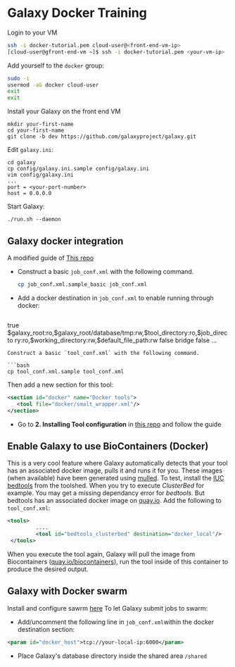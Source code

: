# Galaxy Docker Training

Login to your VM

```bash
ssh -i docker-tutorial.pem cloud-user@<front-end-vm-ip>
[cloud-user@gfront-end-vm ~]$ ssh -i docker-tutorial.pem <your-vm-ip>
```
Add yourself to the ``docker`` group:
```bash
sudo -i
usermod -aG docker cloud-user
exit
exit
```
Install your Galaxy on the front end VM
 ```
mkdir your-first-name
cd your-first-name
git clone -b dev https://github.com/galaxyproject/galaxy.git
```
Edit ``galaxy.ini``:
```
cd galaxy
cp config/galaxy.ini.sample config/galaxy.ini
vim config/galaxy.ini
...
port = <your-port-number>
host = 0.0.0.0
```
Start Galaxy:
```
./run.sh --daemon
```
Galaxy docker integration
---------------------------
A modified guide of [This repo](https://github.com/apetkau/galaxy-hackathon-2014/edit/master/README.md)

* Construct a basic `job_conf.xml` with the following command.
   
   ```bash
   cp job_conf.xml.sample_basic job_conf.xml
   ```
   
* Add a docker destination in `job_conf.xml` to enable running through docker:
   
   ```xml
<destination id="docker_local" runner="local">
         <param id="docker_enabled">true</param>
         <param id="docker_volumes">$galaxy_root:ro,$galaxy_root/database/tmp:rw,$tool_directory:ro,$job_directo
 ry:ro,$working_directory:rw,$default_file_path:rw</param>
         <param id="docker_sudo">false</param>
         <param id="docker_net">bridge</param>
         <param id="docker_auto_rm">false</param>
        <!-- <param id="docker_host">tcp://0.0.0.0:6000</param> -->
 </destination> 
 …
 <tools>
         <tool id="smalt_wrapper (docker)" destination="docker_local"/>
      
 </tools>

   ```
   Construct a basic `tool_conf.xml` with the following command.
   
   ```bash
   cp tool_conf.xml.sample tool_conf.xml
   ```
   Then add a new section for this tool:
   
   ```xml
  <section id="docker" name="Docker tools">
      <tool file="docker/smalt_wrapper.xml"/>
  </section>
   ```
 * Go to **2. Installing Tool configuration** in [this repo](https://github.com/apetkau/galaxy-hackathon-2014/tree/master/smalt) and follow the guide
 
Enable Galaxy to use BioContainers (Docker)
-------------------------------------------
This is a very cool feature where Galaxy automatically detects that your tool has an associated docker image, pulls it and runs it for you. These images (when available) have been generated using [mulled](https://github.com/mulled). To test, install the [IUC bedtools](https://toolshed.g2.bx.psu.edu/repository?repository_id=8d84903cc667dbe7&changeset_revision=7b3aaff0d78c) from the toolshed. When you try to execute *ClusterBed* for example. You may get a missing dependancy error for *bedtools*. But bedtools has an associated docker image on [quay.io](https://quay.io/). Add the following to ``tool_conf.xml``:
```xml
<tools>
         ....
         <tool id="bedtools_clusterbed" destination="docker_local"/>
 </tools>
```
When you execute the tool again, Galaxy will pull the image from Biocontainers ([quay.io/biocontainers](https://quay.io/organization/biocontainers)), run the tool inside of this container to produce the desired output.
 
Galaxy with Docker swarm
-------------------------
Install and configure sawrm [here](swarm.md)
To let Galaxy submit jobs to swarm:
* Add/uncomment the following line in ``job_conf.xml``within the docker destination section:
```xml
<param id="docker_host">tcp://your-local-ip:6000</param>
```
* Place Galaxy's database directory inside the shared area ``/shared``
